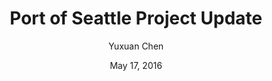 ---
title: "Port of Seattle Project Update"
# Make sure there are no 'th' or anything in the date
date: "May 17, 2016"
author: "Yuxuan Chen"
content: "On May 12th, Terrance Darby with Port of Seattle joined UW Solar in our meeting place. We went through the feasibility study for the solar project of Port Of Seattle (Pier 69) together. From Terrance, we got some positive feedback for what we have done as well as many useful suggestions for what we are doing. Last but not least, a group picture!"
# An image is optional
image: "UWSolarPortSeattle.jpg"
archive: false
# Most recent post get highest number (days since 2012) for non archived, archived get the same number just negative
order: 1598
---